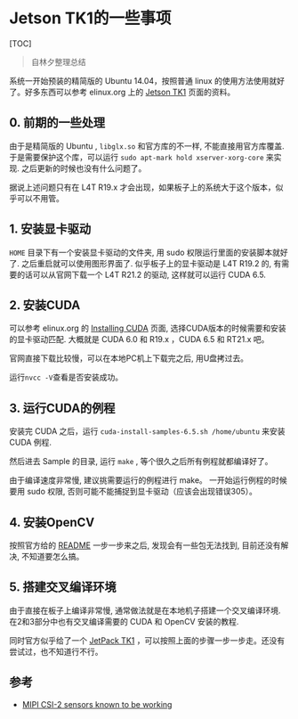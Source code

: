 # Jetson TK1的一些事项

[TOC]

> 自林夕整理总结

系统一开始预装的精简版的 Ubuntu 14.04，按照普通 linux 的使用方法使用就好了。好多东西可以参考 elinux.org 上的 [Jetson TK1](http://elinux.org/Jetson_TK1) 页面的资料。

## 0. 前期的一些处理
由于是精简版的 Ubuntu , `libglx.so` 和官方库的不一样, 不能直接用官方库覆盖. 于是需要保护这个库，可以运行 `sudo apt-mark hold xserver-xorg-core` 来实现. 之后更新的时候也没有什么问题了。

据说上述问题只有在 L4T R19.x 才会出现，如果板子上的系统大于这个版本，似乎可以不用管。

## 1. 安装显卡驱动

`HOME` 目录下有一个安装显卡驱动的文件夹, 用 sudo 权限运行里面的安装脚本就好了. 之后重启就可以使用图形界面了. 似乎板子上的显卡驱动是 L4T R19.2 的, 有需要的话可以从官网下载一个 L4T R21.2 的驱动, 这样就可以运行 CUDA 6.5.

## 2. 安装CUDA

可以参考 elinux.org 的 [Installing CUDA](http://elinux.org/Jetson/Installing_CUDA) 页面, 选择CUDA版本的时候需要和安装的显卡驱动匹配. 大概就是 CUDA 6.0 和 R19.x ，CUDA 6.5 和 RT21.x 吧。

官网直接下载比较慢，可以在本地PC机上下载完之后, 用U盘拷过去。

运行`nvcc -V`查看是否安装成功。

## 3. 运行CUDA的例程

安装完 CUDA 之后，运行 `cuda-install-samples-6.5.sh /home/ubuntu` 来安装 CUDA 例程.

然后进去 Sample 的目录, 运行 `make` , 等个很久之后所有例程就都编译好了。

由于编译速度非常慢, 建议挑需要运行的例程进行 make。 一开始运行例程的时候要用 sudo 权限, 否则可能不能捕捉到显卡驱动（应该会出现错误305）。


## 4. 安装OpenCV

按照官方给的 [README](http://developer.download.nvidia.com/embedded/OpenCV/L4T_21.1/README.txt) 一步一步来之后, 发现会有一些包无法找到, 目前还没有解决, 不知道要怎么搞。

## 5. 搭建交叉编译环境

由于直接在板子上编译非常慢, 通常做法就是在本地机子搭建一个交叉编译环境. 在2和3部分中也有交叉编译需要的 CUDA 和 OpenCV 安装的教程. 

同时官方似乎给了一个 [JetPack TK1](https://developer.nvidia.com/jetpack-tk1) ，可以按照上面的步骤一步一步走。还没有尝试过，也不知道行不行。

## 参考

- [MIPI CSI-2 sensors known to be working](http://elinux.org/Jetson/Cameras#MIPI_CSI-2_sensors_known_to_be_working)